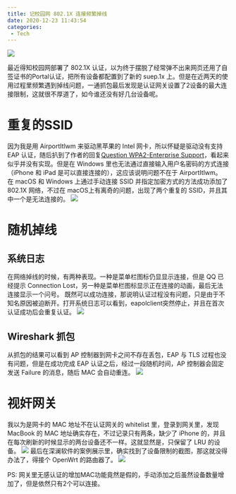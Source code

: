 ```yaml
---
title: 记校园网 802.1X 连接频繁掉线
date: 2020-12-23 11:43:54
categories: 
 - Tech
---
```


<div class="banner-img">
    <img src="/images/2020/8021x-banner.png">
</div>

最近得知校园网部署了 802.1X 认证，以为终于摆脱了经常弹不出来网页还用了自签证书的Portal认证，把所有设备都配置到了新的 suep.1x 上。但是在近两天的使用过程里频繁遇到掉线问题，一通抓包最后发现是认证网关设置了2设备的最大连接限制，这就很不厚道了，如今谁还没有好几台设备呢。

<!--more-->

# 重复的SSID
因为我是用 AirportItlwm 来驱动黑苹果的 Intel 网卡，所以怀疑是驱动没有支持 EAP 认证，随后扒到了作者的回复[Question WPA2-Enterprise Support](https://github.com/OpenIntelWireless/itlwm/issues/101)，看起来似乎并没有实现。但是在 Windows 里也无法通过直接输入用户名密码的方式连接（iPhone 和 iPad 是可以直接连接的），这应该说明问题不在于 AirportItlwm。
在 macOS 和 Windows 上通过手动连接 SSID 并指定加密方式的方法成功添加了 802.1X 网络，不过在 macOS上有离奇的问题，出现了两个重复的 SSID，并且其中一个是无法连接的。
<img src="/images/2020/8021x-1.jpg">

# 随机掉线
## 系统日志
在网络掉线的时候，有两种表现。一种是菜单栏图标仍显显示连接，但是 QQ 已经提示 Connection Lost，另一种是菜单栏图标显示正在连接的动画，最后无法连接显示一个问号。
既然可以成功连接，那说明认证过程没有问题，只是由于不知名原因被迫断开。打开系统日志可以看到，eapolclient突然停止，并且在首次认证成功后会重复认证。
<img src="/images/2020/8021x-2.jpg">

## Wireshark 抓包
从抓包的结果可以看到 AP 控制器到网卡之间不存在丢包，EAP 与 TLS 过程也没有问题，但是在成功完成 EAP 认证之后，经过一段随机时间，AP 控制器会固定发送 Failure 的消息，随后 MAC 会自动重连。
<img src="/images/2020/8021x-3.jpg">

# 视奸网关
我以为是网卡的 MAC 地址不在认证网关的 whitelist 里，登录到网关里，发现 MacBook 的 MAC 地址确实存在，不过记录只有两条，缺少了 iPhone 的，并且在每次刷新的时候显示的两台设备还不一样。这就显然是，只保留了 LRU 的设备。
<img src="/images/2020/8021x-4.jpg">
最后在深澜软件的案例展示里，确实找到了设备限制的截图，那这就没得办法了，得接个 OpenWrt 的路由器了。
<img src="/images/2020/8021x-5.jpg">

PS: 网关里无感认证的增加MAC功能竟然是假的，手动添加之后虽然设备数量增加了，但是依然只有2个可以连接。